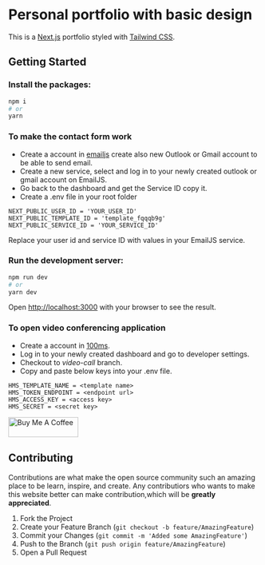 # Personal portfolio with basic design

This is a [Next.js](https://nextjs.org/) portfolio styled with [Tailwind CSS](https://tailwindcss.com/).

## Getting Started

### Install the packages:

```bash
npm i
# or
yarn
```

### To make the contact form work

- Create a account in [emailjs](https://www.emailjs.com/) create also new Outlook or Gmail account to be able
  to send email.
- Create a new service, select and log in to your newly created outlook or gmail account on EmailJS.
- Go back to the dashboard and get the Service ID copy it.
- Create a .env file in your root folder

```
NEXT_PUBLIC_USER_ID = 'YOUR_USER_ID'
NEXT_PUBLIC_TEMPLATE_ID = 'template_fqqqb9g'
NEXT_PUBLIC_SERVICE_ID = 'YOUR_SERVICE_ID'
```

Replace your user id and service ID with values in your EmailJS service.

### Run the development server:

```bash
npm run dev
# or
yarn dev
```

Open [http://localhost:3000](http://localhost:3000) with your browser to see the result.

### To open video conferencing application

- Create a account in [100ms](https://100ms.live/).
- Log in to your newly created dashboard and go to developer settings.
- Checkout to _video-call_ branch.
- Copy and paste below keys into your .env file.

```
HMS_TEMPLATE_NAME = <template name>
HMS_TOKEN_ENDPOINT = <endpoint url>
HMS_ACCESS_KEY = <access key>
HMS_SECRET = <secret key>
```

<a href="https://www.buymeacoffee.com/vivek9patel" target="_blank"><img src="https://cdn.buymeacoffee.com/buttons/v2/default-yellow.png" alt="Buy Me A Coffee" style="height: 40px !important;width: 140px !important;" ></a>

## Contributing

Contributions are what make the open source community such an amazing place to be learn, inspire, and create. Any contributiors who wants to make this website better can make contribution,which will be **greatly appreciated**.

1. Fork the Project
2. Create your Feature Branch (`git checkout -b feature/AmazingFeature`)
3. Commit your Changes (`git commit -m 'Added some AmazingFeature'`)
4. Push to the Branch (`git push origin feature/AmazingFeature`)
5. Open a Pull Request
